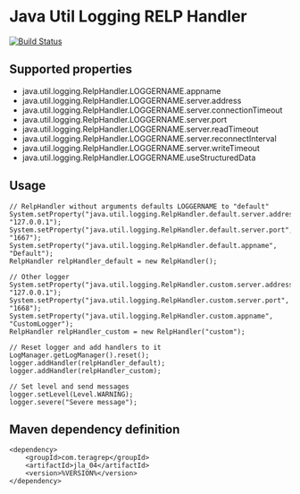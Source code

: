 # Java Util Logging RELP Handler
[![Build Status](https://scan.coverity.com/projects/23156/badge.svg)](https://scan.coverity.com/projects/jla_04)

## Supported properties

- java.util.logging.RelpHandler.LOGGERNAME.appname
- java.util.logging.RelpHandler.LOGGERNAME.server.address
- java.util.logging.RelpHandler.LOGGERNAME.server.connectionTimeout
- java.util.logging.RelpHandler.LOGGERNAME.server.port
- java.util.logging.RelpHandler.LOGGERNAME.server.readTimeout
- java.util.logging.RelpHandler.LOGGERNAME.server.reconnectInterval
- java.util.logging.RelpHandler.LOGGERNAME.server.writeTimeout
- java.util.logging.RelpHandler.LOGGERNAME.useStructuredData

## Usage

```
// RelpHandler without arguments defaults LOGGERNAME to "default"
System.setProperty("java.util.logging.RelpHandler.default.server.address", "127.0.0.1");
System.setProperty("java.util.logging.RelpHandler.default.server.port", "1667");
System.setProperty("java.util.logging.RelpHandler.default.appname", "Default");
RelpHandler relpHandler_default = new RelpHandler();

// Other logger
System.setProperty("java.util.logging.RelpHandler.custom.server.address", "127.0.0.1");
System.setProperty("java.util.logging.RelpHandler.custom.server.port", "1668");
System.setProperty("java.util.logging.RelpHandler.custom.appname", "CustomLogger");
RelpHandler relpHandler_custom = new RelpHandler("custom");

// Reset logger and add handlers to it
LogManager.getLogManager().reset();
logger.addHandler(relpHandler_default);
logger.addHandler(relpHandler_custom);

// Set level and send messages
logger.setLevel(Level.WARNING);
logger.severe("Severe message");
```

## Maven dependency definition

```
<dependency>
    <groupId>com.teragrep</groupId>
    <artifactId>jla_04</artifactId>
    <version>%VERSION%</version>
</dependency>
```